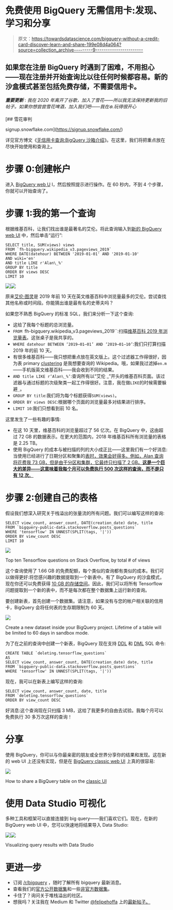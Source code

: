 # 免费使用 BigQuery 无需信用卡:发现、学习和分享

> 原文：<https://towardsdatascience.com/bigquery-without-a-credit-card-discover-learn-and-share-199e08d4a064?source=collection_archive---------9----------------------->

## 如果您在注册 BigQuery 时遇到了困难，不用担心——现在注册并开始查询比以往任何时候都容易。新的沙盒模式甚至包括免费存储，不需要信用卡。

***重要更新*** : *我在 2020 年离开了谷歌，加入了雪花——所以我无法保持更新我的旧帖子。如果你想尝尝雪花啤酒，加入我们吧——我在❄️.玩得很开心*

 [## 雪花审判

signup.snowflake.com](https://signup.snowflake.com/) 

详见官方博文《[无信用卡查询:BigQuery 沙箱介绍](https://cloud.google.com/blog/products/data-analytics/query-without-a-credit-card-introducing-bigquery-sandbox)》。在这里，我们将把重点放在尽快开始使用和查询上。

# 步骤 0:创建帐户

进入 [BigQuery web U](https://console.cloud.google.com/bigquery) I，然后按照提示进行操作。在 60 秒内，不到 4 个步骤，你就可以开始查询了。

# 步骤 1:我的第一个查询

根据维基百科，让我们找出谁是最著名的艾伦。将此查询输入到[新的 BigQuery web UI](https://console.cloud.google.com/bigquery) 中，然后单击“运行”:

```
SELECT title, SUM(views) views
FROM `fh-bigquery.wikipedia_v3.pageviews_2019`
WHERE DATE(datehour) BETWEEN '2019-01-01' AND '2019-01-10'
AND wiki='en'
AND title LIKE r'Alan\_%'
GROUP BY title
ORDER BY views DESC
LIMIT 10
```

[![](img/708a820845ed4b24be2530fe7f8ab5cf.png)](https://www.youtube.com/watch?v=XgvR3y5JCXg)![](img/684bc7dbb06e55c3d4c79a59f92bc40f.png)

原来[艾伦·图灵](https://en.wikipedia.org/wiki/Alan_Turing)是 2019 年前 10 天在英文维基百科中浏览量最多的艾伦。尝试查找其他名称或时间段。你能猜出谁是最有名的史蒂夫吗？

如果您不熟悉 BigQuery 的标准 SQL，我们来分析一下这个查询:

*   这给了我每个标题的总浏览量。
*   `FROM `fh-bigquery.wikipedia_v3.pageviews_2019``:扫描[维基百科 2019 年浏览量表](https://console.cloud.google.com/bigquery?p=fh-bigquery&d=wikipedia_v3&t=pageviews_2019&page=table)。这张桌子是我共享的。
*   `WHERE datehour BETWEEN ‘2019–01–01’ AND ‘2019–01–10’`:我们只打算扫描 2019 年的前 10 天。
*   有很多维基百科——我只想把重点放在英文版上。这个过滤器工作得很好，因为表 primary [clustering](https://medium.com/google-cloud/bigquery-optimized-cluster-your-tables-65e2f684594b) 是我想要查询的 Wikipedia。哦，如果我过滤掉`en.m`——手机版英文维基百科——我会收到不同的结果。
*   `AND title LIKE r’Alan\_%’`:查询所有以“艾伦 _”开头的维基百科页面。该过滤器与通过标题的次级聚类一起工作得很好。注意，我在做`LIKE`的时候需要躲避`_`。
*   `GROUP BY title`:我们将为每个标题获得`SUM(views)`。
*   `ORDER BY views DESC`:根据哪个页面的浏览量最多对结果进行排序。
*   `LIMIT 10`:我们只想看到前 10 名。

这里发生了一些有趣的事情:

*   在这 10 天里，维基百科的浏览量超过了 56 亿次。在 BigQuery 中，这由超过 72 GB 的数据表示。在更大的范围内，2018 年维基百科所有浏览量的表格是 2.25 TB。
*   使用 BigQuery 的成本与被扫描的列的大小成正比——这里我们有一个好消息:当使用已经进行了日期分区和聚集的[表时，效果会好得多。例如，Alan 查询将花费我 73 GB，但是由于分区和集群，它最终只扫描了 2 GB。**这是一个巨大的差异——这意味着我每个月可以免费执行 500 次这样的查询，而不是只有 12 次**。](https://medium.com/google-cloud/bigquery-optimized-cluster-your-tables-65e2f684594b)

# 步骤 2:创建自己的表格

假设我们想深入研究关于栈溢出的张量流的所有问题。我们可以编写这样的查询:

```
SELECT view_count, answer_count, DATE(creation_date) date, title 
FROM `bigquery-public-data.stackoverflow.posts_questions`
WHERE 'tensorflow' IN UNNEST(SPLIT(tags, '|'))
ORDER BY view_count DESC
LIMIT 10
```

![](img/abbda0db7b4e3636bdc592a3711c3f73.png)

Top ten Tensorflow questions on Stack Overflow, by total # of views

这个查询使用了 1.66 GB 的免费配额，每个类似的查询都有类似的成本。我们可以做得更好:将您感兴趣的数据提取到一个新表中。有了 BigQuery 的沙盒模式，现在你还可以免费获得 [10 GB 的存储空间](https://cloud.google.com/free/)。因此，我们可以将所有 Tensorflow 问题提取到一个新的表中，而不是每次都在整个数据集上运行新的查询。

要创建新表，首先创建一个数据集。请注意，如果没有与您的帐户相关联的信用卡，BigQuery 会将任何表的生存期限制为 60 天。

![](img/3892a868745db8071c4b5ad36d1e97e2.png)

Create a new dataset inside your BigQuery project. Lifetime of a table will be limited to 60 days in sandbox mode.

为了在之前的查询中创建一个新表，BigQuery 现在支持 [DDL](https://cloud.google.com/bigquery/docs/reference/standard-sql/data-definition-language) 和 [DML](https://cloud.google.com/bigquery/docs/reference/standard-sql/data-manipulation-language) SQL 命令:

```
CREATE TABLE `deleting.tensorflow_questions`
AS
SELECT view_count, answer_count, DATE(creation_date) date, title 
FROM `bigquery-public-data.stackoverflow.posts_questions`
WHERE 'tensorflow' IN UNNEST(SPLIT(tags, '|'))
```

现在，我可以在新表上编写这样的查询:

```
SELECT view_count, answer_count, date, title 
FROM `deleting.tensorflow_questions`
ORDER BY view_count DESC
```

好消息:这个查询现在只扫描 3 MB，这给了我更多的自由去试验。我每个月可以免费执行 30 多万次这样的查询！

# 分享

使用 BigQuery，你可以与你最亲密的朋友或全世界分享你的结果和发现。这在新的 web UI 上还没有实现，但是在 [BigQuery classic web UI](https://bigquery.cloud.google.com/) 上真的很容易:

![](img/69be51f3f2e667a0040f143fb5fe3128.png)

How to share a BigQuery table on the [classic UI](https://bigquery.cloud.google.com/)

# 使用 Data Studio 可视化

多种工具和框架可以直接连接到 big query——我们喜欢它们。现在，在新的 BigQuery web UI 中，您可以快速地将结果导入 Data Studio:

![](img/0287bbebda8059118ec447a19cc1795e.png)![](img/a980000cc3eb4979fa8342d4d7c47c43.png)

Visualizing query results with Data Studio

# 更进一步

*   订阅 [/r/bigquery](http://reddit.com/r/bigquery) ，随时了解所有 bigquery 最新消息。
*   查看我们的[官方公开数据集](https://console.cloud.google.com/marketplace/browse?filter=solution-type:dataset)和一些[非官方数据集](https://www.reddit.com/r/bigquery/wiki/datasets)。
*   卡住了？询问关于堆栈溢出的社区。
*   想我吗？关注我在 Medium 和 Twitter [@felipehoffa](https://twitter.com/felipehoffa) 上的[最新帖子。](https://medium.com/@hoffa)
